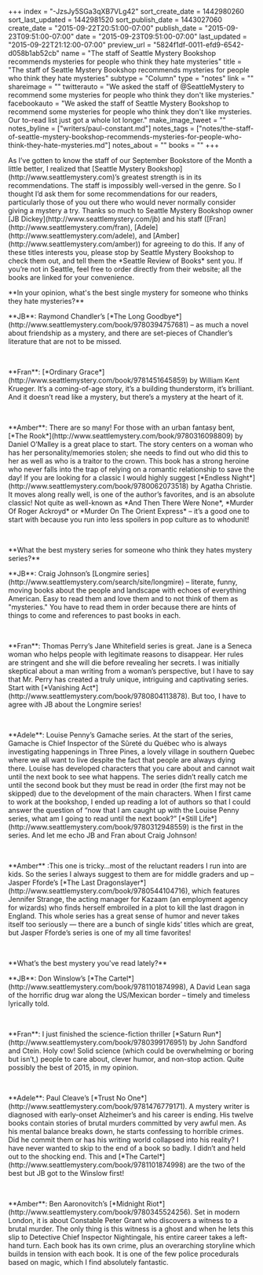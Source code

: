 +++
index = "-JzsJy5SGa3qXB7VLg42"
sort_create_date = 1442980260
sort_last_updated = 1442981520
sort_publish_date = 1443027060
create_date = "2015-09-22T20:51:00-07:00"
publish_date = "2015-09-23T09:51:00-07:00"
date = "2015-09-23T09:51:00-07:00"
last_updated = "2015-09-22T21:12:00-07:00"
preview_url = "5824f1df-0011-efd9-6542-d058b1ab52cb"
name = "The staff of Seattle Mystery Bookshop recommends mysteries for people who think they hate mysteries"
title = "The staff of Seattle Mystery Bookshop recommends mysteries for people who think they hate mysteries"
subtype = "Column"
type = "notes"
link = ""
shareimage = ""
twitterauto = "We asked the staff of @SeattleMystery to recommend some mysteries for people who think they don't like mysteries."
facebookauto = "We asked the staff of Seattle Mystery Bookshop to recommend some mysteries for people who think they don't like mysteries. Our to-read list just got a whole lot longer."
make_image_tweet = ""
notes_byline = ["writers/paul-constant.md"]
notes_tags = ["notes/the-staff-of-seattle-mystery-bookshop-recommends-mysteries-for-people-who-think-they-hate-mysteries.md"]
notes_about = ""
books = ""
+++
<p class="intro">As I’ve gotten to know the staff of our September Bookstore of the Month a little better, I realized that [Seattle Mystery Bookshop](http://www.seattlemystery.com)’s greatest strength is in its recommendations. The staff is impossibly well-versed in the genre. So I thought I’d ask them for some recommendations for our readers, particularly those of you out there who would never normally consider giving a mystery a try. Thanks so much to Seattle Mystery Bookshop owner [JB Dickey](http://www.seattlemystery.com/jb) and his staff ([Fran](http://www.seattlemystery.com/fran),  [Adele](http://www.seattlemystery.com/adele), and [Amber](http://www.seattlemystery.com/amber)) for agreeing to do this. If any of these titles interests you, please stop by Seattle Mystery Bookshop to check them out, and tell them the *Seattle Review of Books* sent you. If you’re not in Seattle, feel free to order directly from their website; all the books are linked for your convenience.</p>


<p class="noindent">**In your opinion, what's the best single mystery for someone who thinks they hate mysteries?**</p>


<p class="noindent">**JB**: Raymond Chandler’s [*The Long Goodbye*](http://www.seattlemystery.com/book/9780394757681) – as much a novel about friendship as a mystery, and there are set-pieces of Chandler’s literature that are not to be missed.</p>
 
<p class="noindent">**Fran**: [*Ordinary Grace*](http://www.seattlemystery.com/book/9781451645859) by William Kent Krueger. It’s a coming-of-age story, it’s a building thunderstorm, it’s brilliant. And it doesn’t read like a mystery, but there’s a mystery at the heart of it.</p>
 
<p class="noindent">**Amber**: There are so many! For those with an urban fantasy bent, [*The Rook*](http://www.seattlemystery.com/book/9780316098809) by Daniel O’Malley is a great place to start. The story centers on a woman who has her personality/memories stolen; she needs to find out who did this to her as well as who is a traitor to the crown. This book has a strong heroine who never falls into the trap of relying on a romantic relationship to save the day! If you are looking for a classic I would highly suggest [*Endless Night*](http://www.seattlemystery.com/book/9780062073518) by Agatha Christie. It moves along really well, is one of the author’s favorites, and is an absolute classic! Not quite as well-known as *And Then There Were None*, *Murder Of Roger Ackroyd* or *Murder On The Orient Express* – it’s a good one to start with because you run into less spoilers in pop culture as to whodunit!</p>
 
 
<p class="noindent">**What the best mystery series for someone who think they hates mystery series?**</p>

<p class="noindent">**JB**: Craig Johnson’s [Longmire series](http://www.seattlemystery.com/search/site/longmire) – literate, funny, moving books about the people and landscape with echoes of everything American. Easy to read them and love them and to not think of them as "mysteries." You have to read them in order because there are hints of things to come and references to past books in each.</p>
 
<p class="noindent">**Fran**: Thomas Perry’s Jane Whitefield series is great. Jane is a Seneca woman who helps people with legitimate reasons to disappear. Her rules are stringent and she will die before revealing her secrets. I was initially skeptical about a man writing from a woman’s perspective, but I have to say that Mr. Perry has created a truly unique, intriguing and captivating series. Start with [*Vanishing Act*](http://www.seattlemystery.com/book/9780804113878). But too, I have to agree with JB about the Longmire series!</p>
 
<p class="noindent">**Adele**: Louise Penny’s Gamache series. At the start of the series, Gamache is Chief Inspector of the Sûreté du Québec who is always investigating happenings in Three Pines, a lovely village in southern Quebec where we all want to live despite the fact that people are always dying there. Louise has developed characters that you care about and cannot wait until the next book to see what happens. The series didn’t really catch me until the second book but they must be read in order (the first may not be skipped) due to the development of the main characters. When I first came to work at the bookshop, I ended up reading a lot of authors so that I could answer the question of “now that I am caught up with the Louise Penny series, what am I going to read until the next book?” [*Still Life*](http://www.seattlemystery.com/book/9780312948559) is the first in the series. And let me echo JB and Fran about Craig Johnson!</p>
 
<p class="noindent">**Amber** :This one is tricky…most of the reluctant readers I run into are kids. So the series I always suggest to them are for middle graders and up – Jasper Fforde’s [*The Last Dragonslayer*](http://www.seattlemystery.com/book/9780544104716), which features Jennifer Strange, the acting manager for Kazaam (an employment agency for wizards) who finds herself embroiled in a plot to kill the last dragon in England. This whole series has a great sense of humor and never takes itself too seriously — there are a bunch of single kids’ titles which are great, but Jasper Fforde’s series is one of my all time favorites!</p>
 
 
<p class="noindent">**What’s the best mystery you've read lately?**</p>

<p class="noindent">**JB**: Don Winslow’s [*The Cartel*](http://www.seattlemystery.com/book/9781101874998), A David Lean saga of the horrific drug war along the US/Mexican border – timely and timeless lyrically told.</p>
 
<p class="noindent">**Fran**: I just finished the science-fiction thriller [*Saturn Run*](http://www.seattlemystery.com/book/9780399176951) by John Sandford and Ctein. Holy cow! Solid science (which could be overwhelming or boring but isn’t,) people to care about, clever humor, and non-stop action. Quite possibly the best of 2015, in my opinion.</p>
 
<p class="noindent">**Adele**: Paul Cleave’s [*Trust No One*](http://www.seattlemystery.com/book/9781476779171). A mystery writer is diagnosed with early-onset Alzheimer’s and his career is ending. His twelve books contain stories of brutal murders committed by very awful men. As his mental balance breaks down, he starts confessing to horrible crimes. Did he commit them or has his writing world collapsed into his reality? I have never wanted to skip to the end of a book so badly. I didn’t and held out to the shocking end. This and [*The Cartel*](http://www.seattlemystery.com/book/9781101874998) are the two of the best but JB got to the Winslow first!</p>
 
<p class=“noindent”>**Amber**: Ben Aaronovitch’s [*Midnight Riot*](http://www.seattlemystery.com/book/9780345524256). Set in modern London, it is about Constable Peter Grant who discovers a witness to a brutal murder. The only thing is this witness is a ghost and when he lets this slip to Detective Chief Inspector Nightingale, his entire career takes a left-hand turn. Each book has its own crime, plus an overarching storyline which builds in tension with each book. It is one of the few police procedurals based on magic, which I find absolutely fantastic.</p>